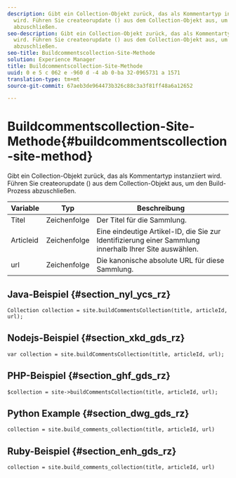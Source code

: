 ```yaml
---
description: Gibt ein Collection-Objekt zurück, das als Kommentartyp instanziiert
  wird. Führen Sie createorupdate () aus dem Collection-Objekt aus, um den Build-Prozess
  abzuschließen.
seo-description: Gibt ein Collection-Objekt zurück, das als Kommentartyp instanziiert
  wird. Führen Sie createorupdate () aus dem Collection-Objekt aus, um den Build-Prozess
  abzuschließen.
seo-title: Buildcommentscollection-Site-Methode
solution: Experience Manager
title: Buildcommentscollection-Site-Methode
uuid: 0 e 5 c 062 e -960 d -4 ab 0-ba 32-0965731 a 1571
translation-type: tm+mt
source-git-commit: 67aeb3de964473b326c88c3a3f81ff48a6a12652

---
```



# Buildcommentscollection-Site-Methode{#buildcommentscollection-site-method}

Gibt ein Collection-Objekt zurück, das als Kommentartyp instanziiert wird. Führen Sie createorupdate () aus dem Collection-Objekt aus, um den Build-Prozess abzuschließen.

| Variable | Typ | Beschreibung |
|--- |--- |--- |
| Titel | Zeichenfolge | Der Titel für die Sammlung. |
| Articleid | Zeichenfolge | Eine eindeutige Artikel-ID, die Sie zur Identifizierung einer Sammlung innerhalb Ihrer Site auswählen. |
| url | Zeichenfolge | Die kanonische absolute URL für diese Sammlung. |

## Java-Beispiel {#section_nyl_ycs_rz}

```
Collection collection = site.buildCommentsCollection(title, articleId, url);
```

## Nodejs-Beispiel {#section_xkd_gds_rz}

```
var collection = site.buildCommentsCollection(title, articleId, url); 
```

## PHP-Beispiel {#section_ghf_gds_rz}

```
$collection = site->buildCommentsCollection(title, articleId, url); 
```

## Python Example {#section_dwg_gds_rz}

```
collection = site.build_comments_collection(title, articleId, url) 
```

## Ruby-Beispiel {#section_enh_gds_rz}

```
collection = site.build_comments_collection(title, articleId, url) 
```
